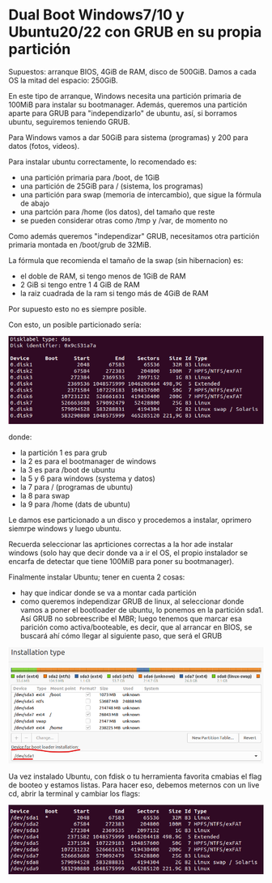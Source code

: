 <!-- # Idea
Vamos a crear una VM que tenga un dual boot W7 y Ubuntu20.04 con arranque en 
BIOS, particionado DOS y GRUB como BootManager

## Paso 1: particionado de disco
En vez de ir "a lo bruto" e instalar en un disco virgen, primero pensamos
qué queremos y luego hacemos las instalaciones.

Digamos que vamos a tener un único disco duro de 500GiB en la máquina,
con 4GiB de RAM.

Investigando un poco los requisitos hardware:

https://support.microsoft.com/en-us/windows/windows-7-system-requirements-df0900f2-3513-a851-13e7-0d50bc24e15f

vemos que Windows 7 necesita 2GiB de RAM y 20GiB de disco para su versión 
de 64 bits y que Ubuntu20.04:

https://docs.cpanel.net/installation-guide/system-requirements-ubuntu/

necesita 1GiB de RAM y 20GiB de disco (minimo).

Con lo que tenemos debería de sobra darnos para ambos OSs.

Como en principio no hay ninguna otra restricción, podemos asumir que
partimos el disco en 2, y la mitad para cada OS. Como el arranque es BIOS,
la única manera de tener 2 OS en un único disco y poder seleccionar
cual arranca es tener un Bootmanager; vamos a instalar GRUB como
Bootmanager, lo cual implica que también necesitaremos una partición
para almacenar `/boot/grub` (los otros 2 ficheros que necesita GRUB van,
uno en el MBR y el otro en el espacio post MBR). Esa partición basta que sea
de 32MiB y su tipo ext4 (en principio admite otros FS).

Además, por hacer las cosas bien, por cada OS que instalemos vamos a
crear una partición para el sistema (los programas) y otra para los datos.
Y además pensamos en que quizás en un futuro necesitemos otras particiones
para cualquiera de los 2 OS, así que vamos a dejarnos espacio.

Con todo esto, un posible particionado sería:
- una particón primaria de 32MiB para `/boot/grub`
- una partición extendida que ocupe el resto del diso (a efectos prácticos 
    500GiB)
- una partición lógica de 50GiB para el sistema de Windows7
- Una partición lógica de 100GiB para los datos de Windows7
- Una partición lógica de 50GiB para el sistema de Ubuntu
- Una partición lógica de 100GiB para los datos de Ubuntu

Así de los 500GiB totales del disco, 250 van para cada OS, de los
cuales usamos 150GiB para cada, y les dejamos 50GiB libreas a cada uno
por si necesitásemos algo extra en el futuro.

Ahora que sabemos lo que queremos, vamos a hacer el particionado
incluso antes de tener el disco, y luego copiaremos ese particionado 
al disco y haremos las instalaciones.

Creamos un fichero vacío que "haga de disco", y usando la herramienta que te de
la gana (yo voy a usar sfdisk) creamos el particionado:



## aqui a lo guarro, luego redactamos

máquina: 4G RAM, 500G disco, arranque BIOS
QUiero dual boot windows7 ubuntu20
lo que necesita windows es una primary de 100M para el bootloader, el OS
se puede instalar en logical
Luego instalamos ubuntu (ver las particiones necesarias y sus tamaños)
luego instalamos GRUB en la particion reservada (preguntar a gepeto)


hago estas particiones:
- 32MiB para GRUB, ext4
- 100MiB para system de windows
- 1GiB para /boot de ubuntu
- extendida
- 5:100G para windows 7
- 6:100G para windows 10
- 7:12G para /
- 8:88G para /home 

Ver que tengo los 3 OS
luego instalar GRUB en su propia partición
quitar Linux
ver que sigo con los 2 windows -->

# Dual Boot Windows7/10 y Ubuntu20/22 con GRUB en su propia partición
Supuestos: arranque BIOS, 4GiB de RAM, disco de 500GiB.
Damos a cada OS la mitad del espacio: 250GiB.

En este tipo de arranque, Windows necesita una partición primaria de 100MiB
para instalar su bootmanager.
Además, queremos una partición aparte para GRUB para "independizarlo" de ubuntu,
así, si borramos ubuntu, seguiremos teniendo GRUB.

Para Windows vamos a dar 50GiB para sistema (programas) y 200 para datos
(fotos, videos). 

Para instalar ubuntu correctamente, lo recomendado es:
- una partición primaria para /boot, de 1GiB
- una partición de 25GiB para / (sistema, los programas)
- una partición para swap (memoria de intercambio), que sigue la fórmula de abajo
- una partción para /home (los datos), del tamaño que reste
- se pueden considerar otras como /tmp y /var, de momento no

Como además queremos "independizar" GRUB, necesitamos otra partición primaria
montada en /boot/grub de 32MiB.

La fórmula que recomienda el tamaño de la swap (sin hibernacion) es:
- el doble de RAM, si tengo menos de 1GiB de RAM
- 2 GiB si tengo entre 1  4 GiB de RAM
- la raiz cuadrada de la ram si tengo más de 4GiB de RAM

Por supuesto esto no es siempre posible.

Con esto, un posible particionado sería:

![particionado](./images/particionado.png "particionado")

donde:
- la partición 1 es para grub
- la 2 es para el bootmanager de windows
- la 3 es para /boot de ubuntu
- la 5 y 6 para windows (systema y datos)
- la 7 para / (programas de ubuntu)
- la 8 para swap
- la 9 para /home (dats de ubuntu)

Le damos ese particionado a un disco y procedemos a instalar, oprimero siemrpe
windows y luego ubuntu.

Recuerda seleccionar las aprticiones correctas a la hor ade instalar windows
(solo hay que decir donde va a ir el OS, el propio instalador se encarfa
de detectar que tiene 100MiB para poner su bootmanager).

Finalmente instalar Ubuntu; tener en cuenta 2 cosas:
- hay que indicar donde se va a montar cada partición
- como queremos independizar GRUB de linux, al seleccionar donde vamos a
    poner el bootloader de ubuntu, lo ponemos en la partición sda1. Así
    GRUB no sobreescribe el MBR; luego tenemos que marcar esa parición
    como activa/booteable, es decir, que al arrancar en BIOS, se buscará ahí
    cómo llegar al siguiente paso, que será el GRUB

![bootloader](./images/bootloader-install.png "bootloader")

Ua vez instalado Ubuntu, con fdisk o tu herramienta favorita cmabias el 
flag de booteo y estamos listas. Para hacer eso, debemos meternos con
un live cd, abrir la terminal y cambiar los flags:

![flag-cambiado](./images/flag-cambiado.png "flag-cambiado")